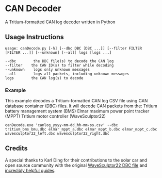 # CAN Decoder
A Tritium-formatted CAN log decoder written in Python

## Usage Instructions

```
usage: canDecode.py [-h] [--dbc DBC [DBC ...]] [--filter FILTER [FILTER ...]] [--unknown] [--all] logs [logs ...]

--dbc        the DBC file(s) to decode the CAN log
--filter    the CAN ID(s) to filter while decoding
--unknown    logs only unknown messages
--all        logs all packets, including unknown messages
logs        the CAN log(s) to decode
```

### Example

This example decodes a Tritium-formatted CAN log CSV file using CAN database container (DBC) files. It will decode CAN packets from the:
Tritium battery management system (BMS)
Elmar maximum power point tracker (MPPT)
Tritium motor controller (WaveSculptor22)

```
canDecode.exe 'canlog_yyyy-mm-dd_hh-mm-ss.csv' --dbc tritium_bms_bmu.dbc elmar_mppt_a.dbc elmar_mppt_b.dbc elmar_mppt_c.dbc wavesculptor22_left.dbc wavesculptor22_right.dbc
```

## Credits

A special thanks to Karl Ding for their contributions to the solar car and open source community with the original [WaveSculptor22 DBC file](https://github.com/karlding/wavesculptor-22-dbc) and [incredibly helpful guides](https://justkding.me/thoughts/decoding-can-with-dbc-files).